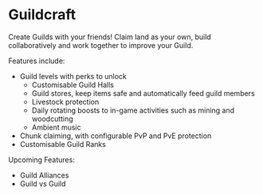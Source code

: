 # Guildcraft

Create Guilds with your friends!
Claim land as your own, build collaboratively and work together to improve your Guild.

Features include:
- Guild levels with perks to unlock
  - Customisable Guild Halls
  - Guild stores, keep items safe and automatically feed guild members
  - Livestock protection
  - Daily rotating boosts to in-game activities such as mining and woodcutting
  - Ambient music
- Chunk claiming, with configurable PvP and PvE protection
- Customisable Guild Ranks

Upcoming Features:
- Guild Alliances
- Guild vs Guild

